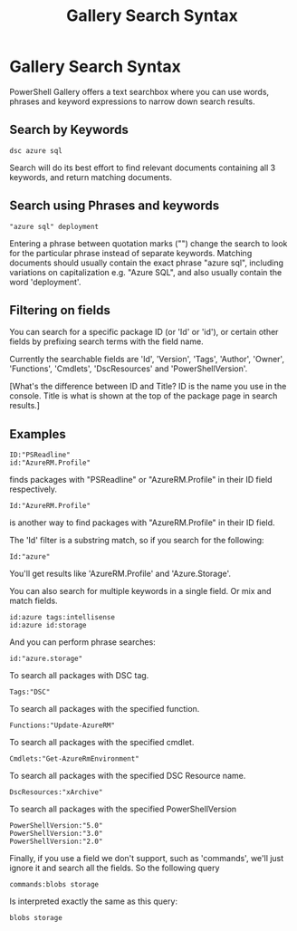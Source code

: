 ﻿---
ms.date:  06/12/2017
contributor:  JKeithB
keywords:  gallery,powershell,cmdlet,psgallery
title:  Gallery Search Syntax
---
# Gallery Search Syntax

PowerShell Gallery offers a text searchbox where you can use words, phrases and keyword expressions to narrow down search results.

## Search by Keywords

    dsc azure sql

Search will do its best effort to find relevant documents containing all 3 keywords, and return matching documents.

## Search using Phrases and keywords

    "azure sql" deployment

Entering a phrase between quotation marks ("") change the search to look for the particular phrase instead of separate keywords.
Matching documents should usually contain the exact phrase "azure sql", including variations on capitalization e.g.
"Azure SQL", and also usually contain the word 'deployment'.

## Filtering on fields

You can search for a specific package ID (or 'Id' or 'id'), or certain other fields by prefixing search terms with the field name.

Currently the searchable fields are 'Id', 'Version', 'Tags', 'Author', 'Owner', 'Functions', 'Cmdlets', 'DscResources' and 'PowerShellVersion'.

[What's the difference between ID and Title? ID is the name you use in the console. Title is what is shown at the top of the package page in search results.]

## Examples

    ID:"PSReadline"
    id:"AzureRM.Profile"

finds packages with "PSReadline" or "AzureRM.Profile" in their ID field respectively.

    Id:"AzureRM.Profile"

is another way to find packages with "AzureRM.Profile" in their ID field.

The 'Id' filter is a substring match, so if you search for the following:

    Id:"azure"

You'll get results like 'AzureRM.Profile' and 'Azure.Storage'.

You can also search for multiple keywords in a single field. Or mix and match fields.

    id:azure tags:intellisense
    id:azure id:storage

And you can perform phrase searches:

    id:"azure.storage"


To search all packages with DSC tag.

    Tags:"DSC"

To search all packages with the specified function.

    Functions:"Update-AzureRM"

To search all packages with the specified cmdlet.

    Cmdlets:"Get-AzureRmEnvironment"

To search all packages with the specified DSC Resource name.

    DscResources:"xArchive"

To search all packages with the specified PowerShellVersion

    PowerShellVersion:"5.0"
    PowerShellVersion:"3.0"
    PowerShellVersion:"2.0"


Finally, if you use a field we don't support, such as 'commands', we'll just ignore it and search all the fields. So the following query

    commands:blobs storage

Is interpreted exactly the same as this query:

    blobs storage
